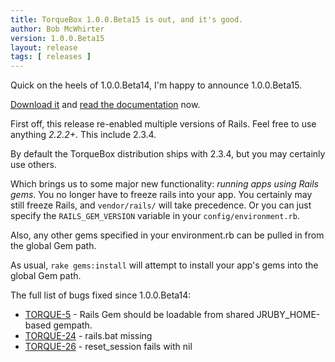 ```yaml
---
title: TorqueBox 1.0.0.Beta15 is out, and it's good.
author: Bob McWhirter
version: 1.0.0.Beta15
layout: release
tags: [ releases ]
---
```

Quick on the heels of 1.0.0.Beta14, I'm happy to announce 1.0.0.Beta15.

[Download it](/download/) and [read the documentation](/documentation/#{page.version}/) now.

First off, this release re-enabled multiple versions of Rails.  Feel free to use anything *2.2.2+*.  This include 2.3.4.

By default the TorqueBox distribution ships with 2.3.4, but you may certainly use others.

Which brings us to some major new functionality: *running apps using Rails gems*. 
You no longer have to freeze rails into your app.  You certainly may still freeze Rails, 
and `vendor/rails/` will take precedence.  Or you can just specify the 
`RAILS_GEM_VERSION` variable in your `config/environment.rb`.

Also, any other gems specified in your environment.rb can be pulled in from the global Gem path.

As usual, `rake gems:install` will attempt to install your app's gems into the global Gem path.

The full list of bugs fixed since 1.0.0.Beta14:

* [TORQUE-5](https://jira.jboss.org/jira/browse/TORQUE-5) - Rails Gem should be loadable from shared JRUBY_HOME-based gempath.
* [TORQUE-24](https://jira.jboss.org/jira/browse/TORQUE-24) - rails.bat missing
* [TORQUE-26](https://jira.jboss.org/jira/browse/TORQUE-26) - reset_session fails with nil


